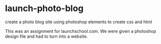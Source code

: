 # launch-photo-blog
create a photo blog site using photoshop elements to create css and html

This was an assignment for launchschool.com.   We were given a photoshop design file and had to turn into a website.

